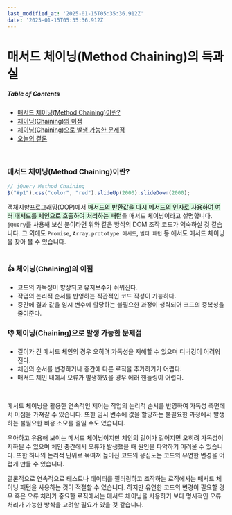 ```yaml
---
last_modified_at: '2025-01-15T05:35:36.912Z'
date: '2025-01-15T05:35:36.912Z'
---
```

# 매서드 체이닝(Method Chaining)의 득과실
##### Table of Contents
- [매서드 체이닝(Method Chaining)이란?](#🔗-매서드-체이닝method-chaining이란)  
- [체이닝(Chaining)의 이점](#👍-체이닝chaining의-이점)  
- [체이닝(Chaining)으로 발생 가능한 문제점](#👎-체이닝chaining으로-발생-가능한-문제점)  
- [오늘의 결론](#오늘의-결론)  
<br>

### 매서드 체이닝(Method Chaining)이란?
``` javascript
// jQuery Method Chaining
$("#p1").css("color", "red").slideUp(2000).slideDown(2000);
```
객체지향프로그래밍(OOP)에서 <mark style="background-color:#dafbe1">매서드의 반환값을 다시 메서드의 인자로 사용하여 여러 매서드를 체인으로 호출하여 처리하는 패턴</mark>을 매서드 체이닝이라고 설명합니다. `jQuery`를 사용해 보신 분이라면 위와 같은 방식의 DOM 조작 코드가 익숙하실 것 같습니다. 그 외에도 `Promise`, `Array.prototype 매서드`, `빌더 패턴` 등 에서도 매서드 체이닝을 찾아 볼 수 있습니다.  
<br>

### :thumbsup: 체이닝(Chaining)의 이점
- 코드의 가독성이 향상되고 유지보수가 쉬워진다.
- 작업의 논리적 순서를 반영하는 직관적인 코드 작성이 가능하다.
- 중간에 결과 값을 임시 변수에 할당하는 불필요한 과정이 생략되어 코드의 중복성을 줄여준다.

### :thumbsdown: 체이닝(Chaining)으로 발생 가능한 문제점
- 길이가 긴 메서드 체인의 경우 오히려 가독성을 저해할 수 있으며 디버깅이 어려워진다.
- 체인의 순서를 변경하거나 중간에 다른 로직을 추가하기가 어렵다.
- 매서드 체인 내에서 오류가 발생하였을 경우 에러 핸들링이 어렵다.  
<br>

메서드 체이닝을 활용한 연속적인 제어는 작업의 논리적 순서를 반영하여 가독성 측면에서 이점을 가져갈 수 있습니다. 또한 임시 변수에 값을 할당하는 불필요한 과정에서 발생하는 불필요한 비용 소모를 줄일 수도 있습니다.  

우아하고 유용해 보이는 메서드 체이닝이지만 체인의 길이가 길어지면 오히려 가독성이 저하될 수 있으며 체인 중간에서 오류가 발생했을 때 원인을 파악하기 어려울 수 있습니다. 또한 하나의 논리적 단위로 묶여져 높아진 코드의 응집도는 코드의 유연한 변경을 어렵게 만들 수 있습니다.

결론적으로 연속적으로 테스트나 데이터를 필터링하고 조작하는 로직에서는 매서드 체이닝 패턴을 사용하는 것이 적절할 수 있습니다. 하지만 유연한 코드의 변경이 필요할 경우 혹은 오류 처리가 중요한 로직에서는 매서드 체이닝을 사용하기 보다 명시적인 오류 처리가 가능한 방식을 고려할 필요가 있을 것 같습니다.  
